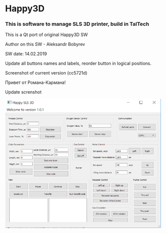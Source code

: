 # Happy3D

### This is software to manage SLS 3D printer, build in TalTech

This is a Qt port of original Happy3D SW

Author on this SW - Aleksandr Bobyrev

SW date: 14.02.2019

Update all buttons names and labels, reorder button in logical positions.

Screenshot of current version (cc5721d) 

Привет от Романа-Кармана!



Update screnshot

![](https://github.com/Anaga/Happy3D-Qt/blob/master/Img/ScrinshotV4.png)

